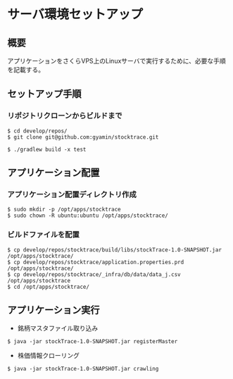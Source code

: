# サーバ環境セットアップ

## 概要
アプリケーションをさくらVPS上のLinuxサーバで実行するために、必要な手順を記載する。

## セットアップ手順

### リポジトリクローンからビルドまで
```
$ cd develop/repos/
$ git clone git@github.com:gyamin/stocktrace.git

$ ./gradlew build -x test
```

## アプリケーション配置

### アプリケーション配置ディレクトリ作成
```
$ sudo mkdir -p /opt/apps/stocktrace
$ sudo chown -R ubuntu:ubuntu /opt/apps/stocktrace/
```

### ビルドファイルを配置
```
$ cp develop/repos/stocktrace/build/libs/stockTrace-1.0-SNAPSHOT.jar /opt/apps/stocktrace/
$ cp develop/repos/stocktrace/application.properties.prd /opt/apps/stocktrace/
$ cp develop/repos/stocktrace/_infra/db/data/data_j.csv /opt/apps/stocktrace
$ cd /opt/apps/stocktrace/
```

## アプリケーション実行
- 銘柄マスタファイル取り込み
```
$ java -jar stockTrace-1.0-SNAPSHOT.jar registerMaster
```

- 株価情報クローリング
```
$ java -jar stockTrace-1.0-SNAPSHOT.jar crawling
```